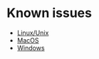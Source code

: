 # Known issues

* [Linux/Unix](known_issues_linuxunix.md)
* [MacOS](known_issues_macos.md)
* [Windows](known_issues_windows.md)